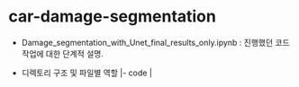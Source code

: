 # car-damage-segmentation

* Damage_segmentation_with_Unet_final_results_only.ipynb : 진행했던 코드 작업에 대한 단계적 설명. 

* 디렉토리 구조 및 파일별 역할
|- code
|
